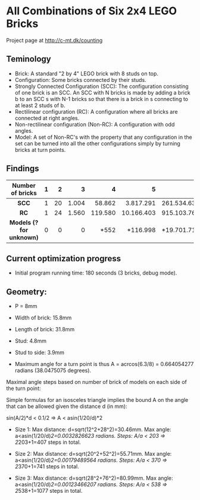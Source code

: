 # All Combinations of Six 2x4 LEGO Bricks

Project page at http://c-mt.dk/counting

## Teminology

* Brick: A standard "2 by 4" LEGO brick with 8 studs on top.
* Configuration: Some bricks connected by their studs.
* Strongly Connected Configuration (SCC): The configuration consisting of one brick is an SCC. An SCC with N bricks is made by adding a brick b to an SCC s with N-1 bricks so that there is a brick in s connecting to at least 2 studs of b.
* Rectilinear configuration (RC): A configuration where all bricks are connected at right angles. 
* Non-rectilinear configuration (Non-RC): A configuration with odd angles.
* Model: A set of Non-RC's with the property that any configuration in the set can be turned into all the other configurations simply by turning bricks at turn points. 

## Findings

|   Number of bricks | 1 | 2 | 3 | 4 | 5 | 6 | 
|:------------------:|--:|--:|--:|--:|--:|--:|
| **SCC**                    | 1 | 20 | 1.004 | 58.862 | 3.817.291 | 261.534.637
| **RC**                     | 1 | 24 | 1.560 | 119.580 | 10.166.403 | 915.103.765 |
| **Models (? for unknown)** | 0 | 0 | 0 | *552 | *116.998 | *19.701.710 |

## Current optimization progress

- Initial program running time: 180 seconds (3 bricks, debug mode).


## Geometry:

- P = 8mm

- Width of brick: 15.8mm

- Length of brick: 31.8mm

- Stud: 4.8mm

- Stud to side: 3.9mm

- Maximum angle for a turn point is thus A = acrcos(6.3/8) = 0.664054277 radians (38.0475075 degrees). 


Maximal angle steps based on number of brick of models on each side of the turn point:

Simple formulas for an isosceles triangle implies the bound A on the angle that can be allowed given the distance d (in mm):

sin(A/2)*d < 0.1/2 => A < asin(1/20/d)*2

- Size 1: Max distance: d=sqrt(12^2+28^2)=30.46mm. Max angle: a<asin(1/20/d)*2=0.0032826623  radians. Steps: A/a < 203 => 2*203+1=407 steps in total.

- Size 2: Max distance: d=sqrt(20^2+52^2)=55.71mm. Max angle: a<asin(1/20/d)*2=0.00179489564 radians. Steps: A/a < 370 => 2*370+1=741 steps in total.

- Size 3: Max distance: d=sqrt(28^2+76^2)=80.99mm. Max angle: a<asin(1/20/d)*2=0.00123466207 radians. Steps: A/a < 538 => 2*538+1=1077 steps in total.



